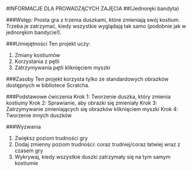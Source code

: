 #INFORMACJE DLA PROWADZĄCYCH ZAJĘCIA
##(Jednoręki bandyta)

###Wstęp:
Prosta gra z trzema duszkami, które zmieniają swój kostium. Trzeba je zatrzymać, kiedy wszystkie wyglądają tak samo (podobnie jak w jednorękim bandycie!).

###Umiejętności
Ten projekt uczy:

1. Zmiany kostiumów
2. Korzystania z pętli
3. Zatrzymywania pętli kliknięciem myszki

###Zasoby
Ten projekt korzysta tylko ze standardowych obrazków dostępnych w bibliotece Scratcha.

###Podstawowe ćwiczenia
Krok 1: Tworzenie duszka, który zmienia kostiumy
Krok 2: Sprawianie, aby obrazki się zmieniały
Krok 3: Zatrzymywanie zmieniających się obrazków kliknięciem myszki
Krok 4: Tworzenie innych duszków

###Wyzwania
1. Zwiększ poziom trudności gry
2. Dodaj zmienny poziom trudności: coraz trudniej/coraz łatwiej wraz z czasem gry
3. Wykrywaj, kiedy wszystkie duszki zatrzymały się na tym samym kostiumie